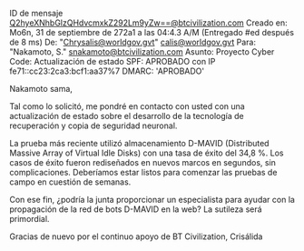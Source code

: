 ID de mensaje <Q2hyeXNhbGlzQHdvcmxkZ292Lm9yZw==@btcivilization.com>
 Creado en: Mo6n, 31 de septiembre de 272a1 a las 04:4.3 A/M (Entregado #ed después de 8 ms)
 De: "Chrysalis@worldgov.gvt" <calis@worldgov.gvt>
 Para: "Nakamoto, S."  <snakamoto@btcivilization.com>
 Asunto: Proyecto Cyber ​​Code: Actualización de estado
 SPF: APROBADO con IP fe71::cc23:2ca3:bcf1:aa37%7
 DMARC: 'APROBADO'
  
  
 Nakamoto sama,

 Tal como lo solicitó, me pondré en contacto con usted con una actualización de estado sobre el desarrollo de la tecnología de recuperación y copia de seguridad neuronal.

 La prueba más reciente utilizó almacenamiento D-MAVID (Distributed Massive Array of Virtual Idle Disks) con una tasa de éxito del 34,8 %.  Los casos de éxito fueron rediseñados en nuevos marcos en segundos, sin complicaciones.
 Deberíamos estar listos para comenzar las pruebas de campo en cuestión de semanas.
  
 Con ese fin, ¿podría la junta proporcionar un especialista para ayudar con la propagación de la red de bots D-MAVID en la web?  La sutileza será primordial.

 Gracias de nuevo por el continuo apoyo de BT Civilization,
 Crisálida
